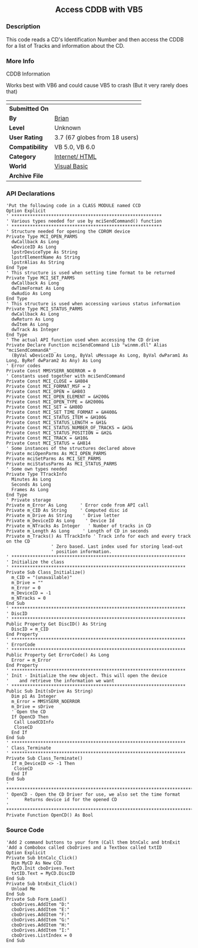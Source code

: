﻿<div align="center">

## Access CDDB with VB5


</div>

### Description

This code reads a CD's Identification Number and then access the CDDB for a list of Tracks and information about the CD.
 
### More Info
 
CDDB Information

Works best with VB6 and could cause VB5 to crash (But it very rarely does that)


<span>             |<span>
---                |---
**Submitted On**   |
**By**             |[Brian](https://github.com/Planet-Source-Code/PSCIndex/blob/master/ByAuthor/brian.md)
**Level**          |Unknown
**User Rating**    |3.7 (67 globes from 18 users)
**Compatibility**  |VB 5\.0, VB 6\.0
**Category**       |[Internet/ HTML](https://github.com/Planet-Source-Code/PSCIndex/blob/master/ByCategory/internet-html__1-34.md)
**World**          |[Visual Basic](https://github.com/Planet-Source-Code/PSCIndex/blob/master/ByWorld/visual-basic.md)
**Archive File**   |[](https://github.com/Planet-Source-Code/brian-access-cddb-with-vb5__1-1979/archive/master.zip)

### API Declarations

```
'Put the following code in a CLASS MODULE named CCD
Option Explicit
' *********************************************************
' Various types needed for use by mciSendCommand() function
' *********************************************************
' Structure needed for opening the CDROM device
Private Type MCI_OPEN_PARMS
  dwCallback As Long
  wDeviceID As Long
  lpstrDeviceType As String
  lpstrElementName As String
  lpstrAlias As String
End Type
' This structure is used when setting time format to be returned
Private Type MCI_SET_PARMS
  dwCallback As Long
  dwTimeFormat As Long
  dwAudio As Long
End Type
' This structure is used when accessing various status information
Private Type MCI_STATUS_PARMS
  dwCallback As Long
  dwReturn As Long
  dwItem As Long
  dwTrack As Integer
End Type
' The actual API function used when accessing the CD drive
Private Declare Function mciSendCommand Lib "winmm.dll" Alias "mciSendCommandA" _
  (ByVal wDeviceID As Long, ByVal uMessage As Long, ByVal dwParam1 As Long, ByRef dwParam2 As Any) As Long
' Error codes
Private Const MMSYSERR_NOERROR = 0
' Constants used together with mciSendCommand
Private Const MCI_CLOSE = &H804
Private Const MCI_FORMAT_MSF = 2
Private Const MCI_OPEN = &H803
Private Const MCI_OPEN_ELEMENT = &H200&
Private Const MCI_OPEN_TYPE = &H2000&
Private Const MCI_SET = &H80D
Private Const MCI_SET_TIME_FORMAT = &H400&
Private Const MCI_STATUS_ITEM = &H100&
Private Const MCI_STATUS_LENGTH = &H1&
Private Const MCI_STATUS_NUMBER_OF_TRACKS = &H3&
Private Const MCI_STATUS_POSITION = &H2&
Private Const MCI_TRACK = &H10&
Private Const MCI_STATUS = &H814
' Some instances of the structures declared above
Private mciOpenParms As MCI_OPEN_PARMS
Private mciSetParms As MCI_SET_PARMS
Private mciStatusParms As MCI_STATUS_PARMS
' Some own types needed
Private Type TTrackInfo
  Minutes As Long
  Seconds As Long
  Frames As Long
End Type
' Private storage
Private m_Error As Long     ' Error code from API call
Private m_CID As String     ' Computed disc id
Private m_Drive As String    ' Drive letter
Private m_DeviceID As Long    ' Device Id
Private m_NTracks As Integer   ' Number of tracks in CD
Private m_Length As Long     ' Length of CD in seconds
Private m_Tracks() As TTrackInfo ' Track info for each and every track on the CD
                 ' Zero based. Last index used for storing lead-out
                 ' position information.
' ******************************************************************
' Initialize the class
' ******************************************************************
Private Sub Class_Initialize()
  m_CID = "(unavailable)"
  m_Drive = ""
  m_Error = 0
  m_DeviceID = -1
  m_NTracks = 0
End Sub
' ******************************************************************
' DiscID
' ******************************************************************
Public Property Get DiscID() As String
  DiscID = m_CID
End Property
' ******************************************************************
' ErrorCode
' ******************************************************************
Public Property Get ErrorCode() As Long
  Error = m_Error
End Property
' ******************************************************************
' Init - Initialize the new object. This will open the device
'    and retrieve the information we want
' ******************************************************************
Public Sub Init(sDrive As String)
  Dim p1 As Integer
  m_Error = MMSYSERR_NOERROR
  m_Drive = sDrive
  ' Open the CD
  If OpenCD Then
   Call LoadCDInfo
   CloseCD
  End If
End Sub
' ******************************************************************
' Class_Terminate
' ******************************************************************
Private Sub Class_Terminate()
  If m_DeviceID <> -1 Then
   CloseCD
  End If
End Sub
' *************************************************************************
' OpenCD - Open the CD Driver for use, we also set the time format
'      Returns device id for the opened CD
' *************************************************************************
Private Function OpenCD() As Bool
```


### Source Code

```
'Add 2 command buttons to your form (Call them btnCalc and btnExit
'Add a Combobox called cboDrives and a Textbox called txtID
Option Explicit
Private Sub btnCalc_Click()
  Dim MyCD As New CCD
  MyCD.Init cboDrives.Text
  txtID.Text = MyCD.DiscID
End Sub
Private Sub btnExit_Click()
  Unload Me
End Sub
Private Sub Form_Load()
  cboDrives.AddItem "D:"
  cboDrives.AddItem "E:"
  cboDrives.AddItem "F:"
  cboDrives.AddItem "G:"
  cboDrives.AddItem "H:"
  cboDrives.AddItem "I:"
  cboDrives.ListIndex = 0
End Sub
```

